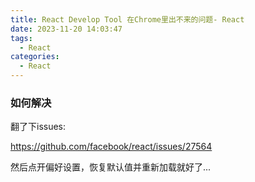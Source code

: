 ```yaml
---
title: React Develop Tool 在Chrome里出不来的问题- React
date: 2023-11-20 14:03:47
tags:
  - React
categories:
  - React
---
```


### 如何解决

翻了下issues:

https://github.com/facebook/react/issues/27564


然后点开偏好设置，恢复默认值并重新加载就好了...
